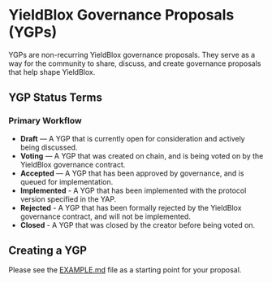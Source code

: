 # YieldBlox Governance Proposals (YGPs)

YGPs are non-recurring YieldBlox governance proposals. They serve as a way for the community to share, discuss, and create governance proposals that help shape YieldBlox.

## YGP Status Terms

### Primary Workflow

- **Draft** — A YGP that is currently open for consideration and actively being discussed.
- **Voting** — A YGP that was created on chain, and is being voted on by the YieldBlox governance contract.
- **Accepted** — A YGP that has been approved by governance, and is queued for implementation.
- **Implemented** - A YGP that has been implemented with the protocol version specified in the YAP.
- **Rejected** - A YGP that has been formally rejected by the YieldBlox governance contract, and will not be implemented.
- **Closed** - A YGP that was closed by the creator before being voted on.

## Creating a YGP

Please see the [EXAMPLE.md](EXAMPLE.md) file as a starting point for your proposal.
